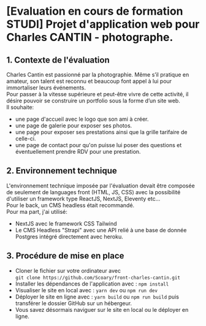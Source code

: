 # [Evaluation en cours de formation STUDI] Projet d'application web pour Charles CANTIN - photographe.

## 1. Contexte de l'évaluation
Charles Cantin est passionné par la photographie.
Même s’il pratique en amateur, son talent est reconnu et beaucoup font appel à lui pour immortaliser
leurs événements.  
Pour passer à la vitesse supérieure et peut-être vivre de cette activité, il désire pouvoir se construire un
portfolio sous la forme d’un site web.  
Il souhaite:
- une page d'accueil avec le logo que son ami à créer.
- une page de galerie pour exposer ses photos.
- une page pour exposer ses prestations ainsi que la grille tarifaire de celle-ci.
- une page de contact pour qu'on puisse lui poser des questions et éventuellement prendre RDV pour une prestation.


## 2. Environnement technique
L'environnement technique imposée par l'évaluation devait être composée de seulement de languages front (HTML, JS, CSS) avec la possibilité d'utiliser
un framework type ReactJS, NextJS, Eleventy etc...  
Pour le back, un CMS headless était recommandé.  
Pour ma part, j'ai utilisé:  
- NextJS avec le framework CSS Tailwind 
- Le CMS Headless "Strapi" avec une API relié à une base de donnée Postgres intégré directement avec heroku.

## 3. Procédure de mise en place
- Cloner le fichier sur votre ordinateur avec  
`git clone https://github.com/Scoary/front-charles-cantin.git`
- Installer les dépendances de l'application avec :
`npm install`
- Visualiser le site en local avec :
`yarn dev` ou `npm run dev`
- Déployer le site en ligne avec :
`yarn build` ou `npm run build` puis transférer le dossier GitHub sur un hébergeur.
- Vous savez désormais naviguer sur le site en local ou le déployer en ligne.

